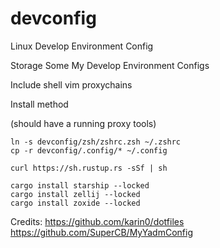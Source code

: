 # devconfig
Linux Develop Environment Config

Storage Some My Develop Environment Configs

Include shell vim proxychains



Install method

(should have a running proxy tools)

```shell
ln -s devconfig/zsh/zshrc.zsh ~/.zshrc
cp -r devconfig/.config/* ~/.config

curl https://sh.rustup.rs -sSf | sh

cargo install starship --locked
cargo install zellij --locked
cargo install zoxide --locked
```



Credits:
https://github.com/karin0/dotfiles
https://github.com/SuperCB/MyYadmConfig
